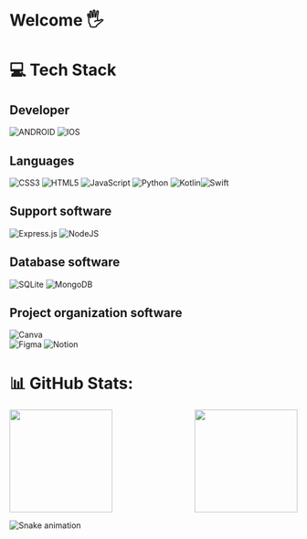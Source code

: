 # Welcome 🖐️




# 💻 Tech Stack
  ##    Developer
![ANDROID](https://img.shields.io/badge/android-%2320232a.svg?style=for-the-badge&logo=android&logoColor=%a4c639)
 ![IOS](https://img.shields.io/badge/IOS-%2320232a.svg?style=for-the-badge&logo=apple&logoColor=white)

## Languages

![CSS3](https://img.shields.io/badge/css3-%231572B6.svg?style=for-the-badge&logo=css3&logoColor=white)  ![HTML5](https://img.shields.io/badge/html5-%23E34F26.svg?style=for-the-badge&logo=html5&logoColor=white) ![JavaScript](https://img.shields.io/badge/javascript-%23323330.svg?style=for-the-badge&logo=javascript&logoColor=%23F7DF1E) ![Python](https://img.shields.io/badge/python-3670A0?style=for-the-badge&logo=python&logoColor=ffdd54) ![Kotlin](https://img.shields.io/badge/kotlin-%230095D5.svg?style=for-the-badge&logo=kotlin&logoColor=white)![Swift](https://img.shields.io/badge/swift-F54A2A?style=for-the-badge&logo=swift&logoColor=white) 


## Support software
![Express.js](https://img.shields.io/badge/express.js-%23404d59.svg?style=for-the-badge&logo=express&logoColor=%2361DAFB)
 ![NodeJS](https://img.shields.io/badge/node.js-6DA55F?style=for-the-badge&logo=node.js&logoColor=white) 

## Database software
 ![SQLite](https://img.shields.io/badge/sqlite-%2307405e.svg?style=for-the-badge&logo=sqlite&logoColor=white) ![MongoDB](https://img.shields.io/badge/MongoDB-%234ea94b.svg?style=for-the-badge&logo=mongodb&logoColor=white) 



## Project organization software
![Canva](https://img.shields.io/badge/Canva-%2300C4CC.svg?style=for-the-badge&logo=Canva&logoColor=white) 	
![Figma](https://img.shields.io/badge/figma-%23F24E1E.svg?style=for-the-badge&logo=figma&logoColor=white) ![Notion](https://img.shields.io/badge/Notion-%23000000.svg?style=for-the-badge&logo=notion&logoColor=white)
 

# 📊 GitHub Stats:



<div>
  
  <img  height="180em" src="https://github-readme-stats.vercel.app/api?username=PedroKeita&show_icons=true&theme=dark&include_all_commits=true&count_private=true"/>
  <img align="right" height="180em" src="https://github-readme-stats.vercel.app/api/top-langs/?username=PedroKeita&layout=compact&langs_count=16&theme=dark"/>
</div>

![Snake animation](https://github.com/LuigiGF/LuigiGF/blob/output/github-contribution-grid-snake.svg)
